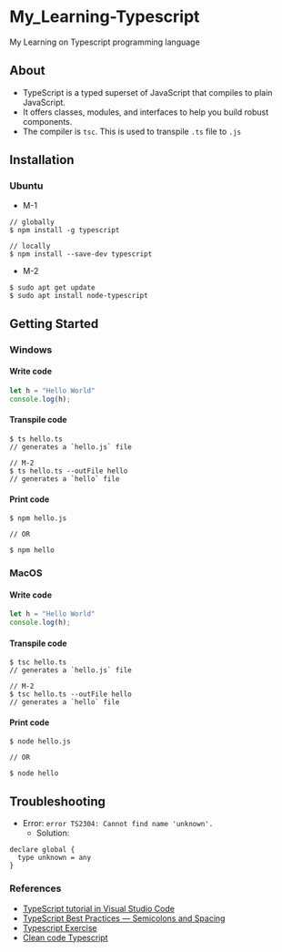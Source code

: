 # My_Learning-Typescript
My Learning on Typescript programming language

## About
* TypeScript is a typed superset of JavaScript that compiles to plain JavaScript. 
* It offers classes, modules, and interfaces to help you build robust components.
* The compiler is `tsc`. This is used to transpile `.ts` file to `.js`

## Installation
### Ubuntu
- M-1
```console
// globally
$ npm install -g typescript

// locally
$ npm install --save-dev typescript
```
- M-2
```console
$ sudo apt get update
$ sudo apt install node-typescript
```

## Getting Started
### Windows

#### Write code
```ts
let h = "Hello World"
console.log(h);
```
#### Transpile code
```console
$ ts hello.ts
// generates a `hello.js` file

// M-2
$ ts hello.ts --outFile hello
// generates a `hello` file
```

#### Print code
```console
$ npm hello.js

// OR

$ npm hello
```

### MacOS

#### Write code
```ts
let h = "Hello World"
console.log(h);
```
#### Transpile code
```console
$ tsc hello.ts
// generates a `hello.js` file

// M-2
$ tsc hello.ts --outFile hello
// generates a `hello` file
```

#### Print code
```console
$ node hello.js

// OR

$ node hello
```

## Troubleshooting
* Error: `error TS2304: Cannot find name 'unknown'.`
	- Solution:

```
declare global {
  type unknown = any
}
```

### References
* [TypeScript tutorial in Visual Studio Code](https://code.visualstudio.com/docs/typescript/typescript-tutorial)
* [TypeScript Best Practices — Semicolons and Spacing](https://levelup.gitconnected.com/typescript-best-practices-semicolons-and-spacing-5be9c5963604)
* [Typescript Exercise](https://github.com/typescript-exercises/typescript-exercises/tree/master/src/exercises)
* [Clean code Typescript](https://github.com/labs42io/clean-code-typescript)

